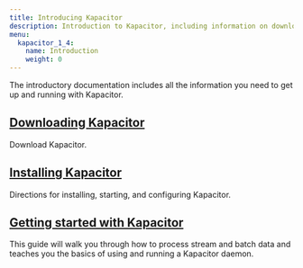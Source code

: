 ```yaml
---
title: Introducing Kapacitor
description: Introduction to Kapacitor, including information on downloading, installing, and getting started.
menu:
  kapacitor_1_4:
    name: Introduction
    weight: 0
---
```


The introductory documentation includes all the information you need to get up and running with Kapacitor.

## [Downloading Kapacitor](https://influxdata.com/downloads/#kapacitor)
Download Kapacitor.

## [Installing Kapacitor](/kapacitor/v1.4/introduction/installation/)
Directions for installing, starting, and configuring Kapacitor.

## [Getting started with Kapacitor](/kapacitor/v1.4/introduction/getting-started/)
This guide will walk you through how to process stream and batch data and teaches you the basics of using and running a Kapacitor daemon.
